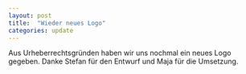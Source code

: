 ```yaml
---
layout: post
title:  "Wieder neues Logo"
categories: update
---
```

Aus Urheberrechtsgründen haben wir uns nochmal ein neues Logo gegeben. Danke Stefan für den Entwurf und Maja für die Umsetzung.
